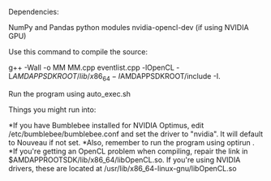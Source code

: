 Dependencies:

NumPy and Pandas python modules
nvidia-opencl-dev (if using NVIDIA GPU)

Use this command to compile the source:

g++ -Wall -o MM MM.cpp eventlist.cpp -lOpenCL -L$AMDAPPSDKROOT/lib/x86_64 -I$AMDAPPSDKROOT/include -I.

Run the program using auto_exec.sh

Things you might run into:

*If you have Bumblebee installed for NVIDIA Optimus, edit /etc/bumblebee/bumblebee.conf and set the driver to "nvidia". It will default to Nouveau if not set.
	*Also, remember to run the program using optirun <executable>.
*If you're getting an OpenCL problem when compiling, repair the link in $AMDAPPROOTSDK/lib/x86_64/libOpenCL.so. If you're using NVIDIA drivers, these are located at /usr/lib/x86_64-linux-gnu/libOpenCL.so
